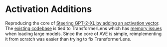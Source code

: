 # Activation Additions

Reproducing the core of [Steering GPT-2-XL by adding an activation vector](https://www.lesswrong.com/posts/5spBue2z2tw4JuDCx/steering-gpt-2-xl-by-adding-an-activation-vector). The [existing codebase](https://github.com/montemac/algebraic_value_editing) is tied to TransformerLens which has [memory issues](https://github.com/neelnanda-io/TransformerLens/issues/252) when loading large models. Since the core of AVE is simple, reimplementing it from scratch was easier than trying to fix TransformerLens.
